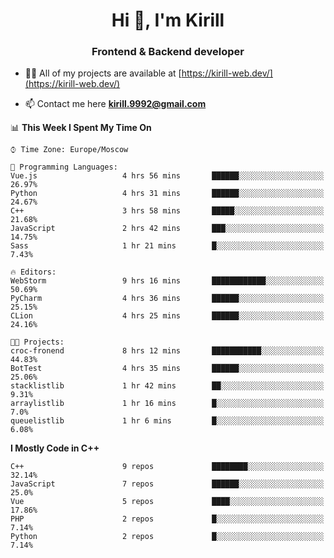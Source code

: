<h1 align="center">Hi 👋, I'm Kirill</h1>
<h3 align="center">Frontend & Backend developer</h3>

- 👨‍💻 All of my projects are available at [https://kirill-web.dev/](https://kirill-web.dev/)

- 📫 Contact me here **kirill.9992@gmail.com**











<!--START_SECTION:waka-->
📊 **This Week I Spent My Time On** 

```text
⌚︎ Time Zone: Europe/Moscow

💬 Programming Languages: 
Vue.js                   4 hrs 56 mins       ██████░░░░░░░░░░░░░░░░░░░   26.97% 
Python                   4 hrs 31 mins       ██████░░░░░░░░░░░░░░░░░░░   24.67% 
C++                      3 hrs 58 mins       █████░░░░░░░░░░░░░░░░░░░░   21.68% 
JavaScript               2 hrs 42 mins       ███░░░░░░░░░░░░░░░░░░░░░░   14.75% 
Sass                     1 hr 21 mins        █░░░░░░░░░░░░░░░░░░░░░░░░   7.43%

🔥 Editors: 
WebStorm                 9 hrs 16 mins       ████████████░░░░░░░░░░░░░   50.69% 
PyCharm                  4 hrs 36 mins       ██████░░░░░░░░░░░░░░░░░░░   25.15% 
CLion                    4 hrs 25 mins       ██████░░░░░░░░░░░░░░░░░░░   24.16%

🐱‍💻 Projects: 
croc-fronend             8 hrs 12 mins       ███████████░░░░░░░░░░░░░░   44.83% 
BotTest                  4 hrs 35 mins       ██████░░░░░░░░░░░░░░░░░░░   25.06% 
stacklistlib             1 hr 42 mins        ██░░░░░░░░░░░░░░░░░░░░░░░   9.31% 
arraylistlib             1 hr 16 mins        █░░░░░░░░░░░░░░░░░░░░░░░░   7.0% 
queuelistlib             1 hr 6 mins         █░░░░░░░░░░░░░░░░░░░░░░░░   6.08%

```

**I Mostly Code in C++** 

```text
C++                      9 repos             ████████░░░░░░░░░░░░░░░░░   32.14% 
JavaScript               7 repos             ██████░░░░░░░░░░░░░░░░░░░   25.0% 
Vue                      5 repos             ████░░░░░░░░░░░░░░░░░░░░░   17.86% 
PHP                      2 repos             █░░░░░░░░░░░░░░░░░░░░░░░░   7.14% 
Python                   2 repos             █░░░░░░░░░░░░░░░░░░░░░░░░   7.14%

```



<!--END_SECTION:waka-->
